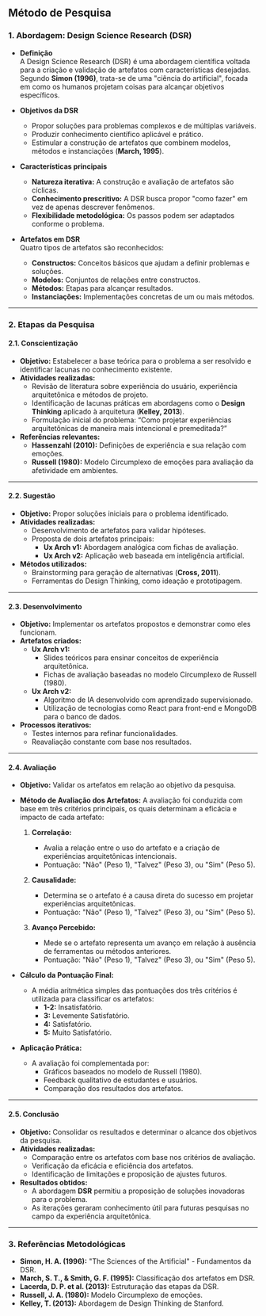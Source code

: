 ## **Método de Pesquisa**

### **1. Abordagem: Design Science Research (DSR)**

- **Definição**  
  A Design Science Research (DSR) é uma abordagem científica voltada para a criação e validação de artefatos com características desejadas. Segundo **Simon (1996)**, trata-se de uma "ciência do artificial", focada em como os humanos projetam coisas para alcançar objetivos específicos.

- **Objetivos da DSR**

  - Propor soluções para problemas complexos e de múltiplas variáveis.
  - Produzir conhecimento científico aplicável e prático.
  - Estimular a construção de artefatos que combinem modelos, métodos e instanciações (**March, 1995**).

- **Características principais**

  - **Natureza iterativa:** A construção e avaliação de artefatos são cíclicas.
  - **Conhecimento prescritivo:** A DSR busca propor "como fazer" em vez de apenas descrever fenômenos.
  - **Flexibilidade metodológica:** Os passos podem ser adaptados conforme o problema.

- **Artefatos em DSR**  
  Quatro tipos de artefatos são reconhecidos:
  - **Constructos:** Conceitos básicos que ajudam a definir problemas e soluções.
  - **Modelos:** Conjuntos de relações entre constructos.
  - **Métodos:** Etapas para alcançar resultados.
  - **Instanciações:** Implementações concretas de um ou mais métodos.

---

### **2. Etapas da Pesquisa**

#### **2.1. Conscientização**

- **Objetivo:** Estabelecer a base teórica para o problema a ser resolvido e identificar lacunas no conhecimento existente.
- **Atividades realizadas:**
  - Revisão de literatura sobre experiência do usuário, experiência arquitetônica e métodos de projeto.
  - Identificação de lacunas práticas em abordagens como o **Design Thinking** aplicado à arquitetura (**Kelley, 2013**).
  - Formulação inicial do problema: “Como projetar experiências arquitetônicas de maneira mais intencional e premeditada?”
- **Referências relevantes:**
  - **Hassenzahl (2010):** Definições de experiência e sua relação com emoções.
  - **Russell (1980):** Modelo Circumplexo de emoções para avaliação da afetividade em ambientes.

---

#### **2.2. Sugestão**

- **Objetivo:** Propor soluções iniciais para o problema identificado.
- **Atividades realizadas:**
  - Desenvolvimento de artefatos para validar hipóteses.
  - Proposta de dois artefatos principais:
    - **Ux Arch v1:** Abordagem analógica com fichas de avaliação.
    - **Ux Arch v2:** Aplicação web baseada em inteligência artificial.
- **Métodos utilizados:**
  - Brainstorming para geração de alternativas (**Cross, 2011**).
  - Ferramentas do Design Thinking, como ideação e prototipagem.

---

#### **2.3. Desenvolvimento**

- **Objetivo:** Implementar os artefatos propostos e demonstrar como eles funcionam.
- **Artefatos criados:**
  - **Ux Arch v1:**
    - Slides teóricos para ensinar conceitos de experiência arquitetônica.
    - Fichas de avaliação baseadas no modelo Circumplexo de Russell (1980).
  - **Ux Arch v2:**
    - Algoritmo de IA desenvolvido com aprendizado supervisionado.
    - Utilização de tecnologias como React para front-end e MongoDB para o banco de dados.
- **Processos iterativos:**
  - Testes internos para refinar funcionalidades.
  - Reavaliação constante com base nos resultados.

---

#### **2.4. Avaliação**

- **Objetivo:** Validar os artefatos em relação ao objetivo da pesquisa.
- **Método de Avaliação dos Artefatos:**
  A avaliação foi conduzida com base em três critérios principais, os quais determinam a eficácia e impacto de cada artefato:

  1. **Correlação:**

     - Avalia a relação entre o uso do artefato e a criação de experiências arquitetônicas intencionais.
     - Pontuação: "Não" (Peso 1), "Talvez" (Peso 3), ou "Sim" (Peso 5).

  2. **Causalidade:**

     - Determina se o artefato é a causa direta do sucesso em projetar experiências arquitetônicas.
     - Pontuação: "Não" (Peso 1), "Talvez" (Peso 3), ou "Sim" (Peso 5).

  3. **Avanço Percebido:**
     - Mede se o artefato representa um avanço em relação à ausência de ferramentas ou métodos anteriores.
     - Pontuação: "Não" (Peso 1), "Talvez" (Peso 3), ou "Sim" (Peso 5).

- **Cálculo da Pontuação Final:**

  - A média aritmética simples das pontuações dos três critérios é utilizada para classificar os artefatos:
    - **1-2:** Insatisfatório.
    - **3:** Levemente Satisfatório.
    - **4:** Satisfatório.
    - **5:** Muito Satisfatório.

- **Aplicação Prática:**
  - A avaliação foi complementada por:
    - Gráficos baseados no modelo de Russell (1980).
    - Feedback qualitativo de estudantes e usuários.
    - Comparação dos resultados dos artefatos.

---

#### **2.5. Conclusão**

- **Objetivo:** Consolidar os resultados e determinar o alcance dos objetivos da pesquisa.
- **Atividades realizadas:**
  - Comparação entre os artefatos com base nos critérios de avaliação.
  - Verificação da eficácia e eficiência dos artefatos.
  - Identificação de limitações e proposição de ajustes futuros.
- **Resultados obtidos:**
  - A abordagem **DSR** permitiu a proposição de soluções inovadoras para o problema.
  - As iterações geraram conhecimento útil para futuras pesquisas no campo da experiência arquitetônica.

---

### **3. Referências Metodológicas**

- **Simon, H. A. (1996):** "The Sciences of the Artificial" - Fundamentos da DSR.
- **March, S. T., & Smith, G. F. (1995):** Classificação dos artefatos em DSR.
- **Lacerda, D. P. et al. (2013):** Estruturação das etapas da DSR.
- **Russell, J. A. (1980):** Modelo Circumplexo de emoções.
- **Kelley, T. (2013):** Abordagem de Design Thinking de Stanford.
